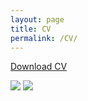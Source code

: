 ```yaml
---
layout: page
title: CV
permalink: /CV/
---
```

[Download CV][download-cv]

[download-cv]: https://drive.google.com/file/d/1KoXjIut4e2AsFZkt48WptE4EkZOyGK3A/view?usp=sharing

![]({{site.baseurl}}/images/cv_1.jpg)
![]({{site.baseurl}}/images/cv_2.jpg)
